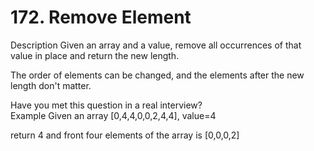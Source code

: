 # 172. Remove Element
Description
Given an array and a value, remove all occurrences of that value in place and return the new length.

The order of elements can be changed, and the elements after the new length don't matter.

Have you met this question in a real interview?  
Example
Given an array [0,4,4,0,0,2,4,4], value=4

return 4 and front four elements of the array is [0,0,0,2]
